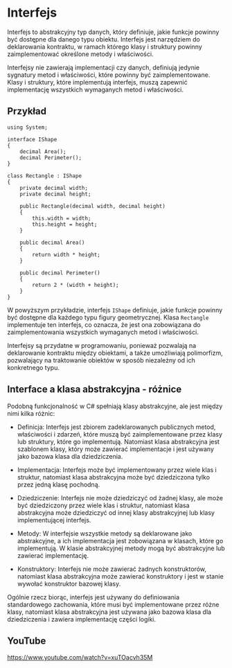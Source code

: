 # Interfejs 

Interfejs to abstrakcyjny typ danych, który definiuje, jakie funkcje powinny być dostępne dla danego typu obiektu. Interfejs jest narzędziem do deklarowania kontraktu, w ramach którego klasy i struktury powinny zaimplementować określone metody i właściwości.

Interfejsy nie zawierają implementacji czy danych, definiują jedynie sygnatury metod i właściwości, które powinny być zaimplementowane. Klasy i struktury, które implementują interfejs, muszą zapewnić implementację wszystkich wymaganych metod i właściwości.

## Przykład

```
using System;

interface IShape
{
    decimal Area();
    decimal Perimeter();
}

class Rectangle : IShape
{
    private decimal width;
    private decimal height;

    public Rectangle(decimal width, decimal height)
    {
        this.width = width;
        this.height = height;
    }

    public decimal Area()
    {
        return width * height;
    }

    public decimal Perimeter()
    {
        return 2 * (width + height);
    }
}
```

W powyższym przykładzie, interfejs `IShape` definiuje, jakie funkcje powinny być dostępne dla każdego typu figury geometrycznej. Klasa `Rectangle` implementuje ten interfejs, co oznacza, że jest ona zobowiązana do zaimplementowania wszystkich wymaganych metod i właściwości.

Interfejsy są przydatne w programowaniu, ponieważ pozwalają na deklarowanie kontraktu między obiektami, a także umożliwiają polimorfizm, pozwalający na traktowanie obiektów w sposób niezależny od ich konkretnego typu.

## Interface a klasa abstrakcyjna - różnice

Podobną funkcjonalność w C# spełniają klasy abstrakcyjne, ale jest między nimi kilka różnic:

- Definicja: Interfejs jest zbiorem zadeklarowanych publicznych metod, właściwości i zdarzeń, które muszą być zaimplementowane przez klasy lub struktury, które go implementują. Natomiast klasa abstrakcyjna jest szablonem klasy, który może zawierać implementacje i jest używany jako bazowa klasa dla dziedziczenia.

- Implementacja: Interfejs może być implementowany przez wiele klas i struktur, natomiast klasa abstrakcyjna może być dziedziczona tylko przez jedną klasę pochodną.

- Dziedziczenie: Interfejs nie może dziedziczyć od żadnej klasy, ale może być dziedziczony przez wiele klas i struktur, natomiast klasa abstrakcyjna może dziedziczyć od innej klasy abstrakcyjnej lub klasy implementującej interfejs.

- Metody: W interfejsie wszystkie metody są deklarowane jako abstrakcyjne, a ich implementacja jest zobowiązana w klasach, które go implementują. W klasie abstrakcyjnej metody mogą być abstrakcyjne lub zawierać implementację.

- Konstruktory: Interfejs nie może zawierać żadnych konstruktorów, natomiast klasa abstrakcyjna może zawierać konstruktory i jest w stanie wywołać konstruktor bazowej klasy.

Ogólnie rzecz biorąc, interfejs jest używany do definiowania standardowego zachowania, które musi być implementowane przez różne klasy, natomiast klasa abstrakcyjna jest używana jako bazowa klasa dla dziedziczenia i zawiera implementację części logiki.

## YouTube
https://www.youtube.com/watch?v=xuTOacvh35M
